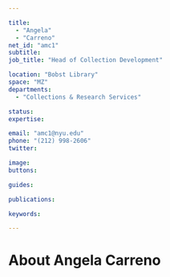 ```yaml
---

title:
  - "Angela"
  - "Carreno"
net_id: "amc1"
subtitle: 
job_title: "Head of Collection Development"

location: "Bobst Library"
space: "MZ"
departments:
  - "Collections & Research Services"

status: 
expertise:

email: "amc1@nyu.edu"
phone: "(212) 998-2606"
twitter: 

image: 
buttons:

guides:

publications:

keywords:

---
```


# About Angela Carreno


